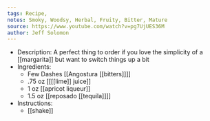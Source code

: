 ```yaml
---
tags: Recipe, 
notes: Smoky, Woodsy, Herbal, Fruity, Bitter, Mature
source: https://www.youtube.com/watch?v=pg7UjUES36M
author: Jeff Solomon
---
```


- Description:
  A perfect thing to order if you love the simplicity of a [[margarita]] but want to switch things up a bit
- Ingredients:
	- Few Dashes [[Angostura [[bitters]]]]
	- .75 oz [[[[lime]] juice]]
	- 1 oz [[apricot liqueur]]
	- 1.5 oz [[reposado [[tequila]]]]
- Instructions:
	- [[shake]]